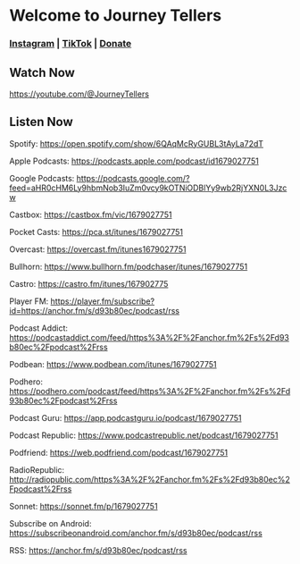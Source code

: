 # Welcome to Journey Tellers

### [Instagram](https://instagram.com/journey.tellers) | [TikTok](https://tiktok.com/@journeytellers) | [Donate](https://buymeacoffee.com/journeytellers)

## Watch Now
https://youtube.com/@JourneyTellers

## Listen Now
Spotify: https://open.spotify.com/show/6QAqMcRyGUBL3tAyLa72dT

Apple Podcasts: https://podcasts.apple.com/podcast/id1679027751

Google Podcasts: https://podcasts.google.com/?feed=aHR0cHM6Ly9hbmNob3IuZm0vcy9kOTNiODBlYy9wb2RjYXN0L3Jzcw

Castbox: https://castbox.fm/vic/1679027751

Pocket Casts: https://pca.st/itunes/1679027751

Overcast: https://overcast.fm/itunes1679027751

Bullhorn: https://www.bullhorn.fm/podchaser/itunes/1679027751

Castro: https://castro.fm/itunes/167902775

Player FM: https://player.fm/subscribe?id=https://anchor.fm/s/d93b80ec/podcast/rss

Podcast Addict: https://podcastaddict.com/feed/https%3A%2F%2Fanchor.fm%2Fs%2Fd93b80ec%2Fpodcast%2Frss

Podbean: https://www.podbean.com/itunes/1679027751

Podhero: https://podhero.com/podcast/feed/https%3A%2F%2Fanchor.fm%2Fs%2Fd93b80ec%2Fpodcast%2Frss

Podcast Guru: https://app.podcastguru.io/podcast/1679027751

Podcast Republic: https://www.podcastrepublic.net/podcast/1679027751

Podfriend: https://web.podfriend.com/podcast/1679027751

RadioRepublic: http://radiopublic.com/https%3A%2F%2Fanchor.fm%2Fs%2Fd93b80ec%2Fpodcast%2Frss

Sonnet: https://sonnet.fm/p/1679027751

Subscribe on Android: https://subscribeonandroid.com/anchor.fm/s/d93b80ec/podcast/rss

RSS: https://anchor.fm/s/d93b80ec/podcast/rss
